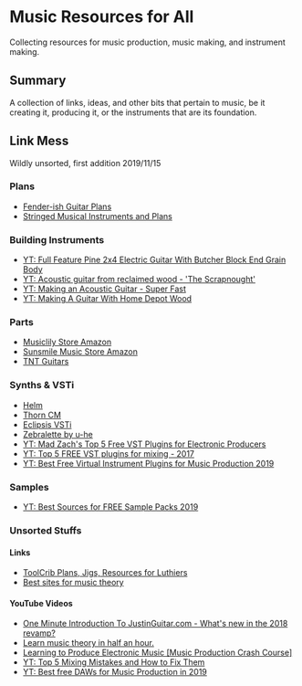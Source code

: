 # Music Resources for All
Collecting resources for music production, music making, and instrument making.

## Summary
A collection of links, ideas, and other bits that pertain to music, be it creating it, producing it, or the instruments that are its foundation.

## Link Mess
Wildly unsorted, first addition 2019/11/15

### Plans
- [Fender-ish Guitar Plans](https://sites.google.com/site/guitarplanscollection/pdf-files/fender-ish)
- [Stringed Musical Instruments and Plans](https://www.liutaiomottola.com/instruments.htm)

### Building Instruments
- [YT: Full Feature Pine 2x4 Electric Guitar With Butcher Block End Grain Body](https://www.youtube.com/watch?v=pNStUlezHvU&feature=youtu.be)
- [YT: Acoustic guitar from reclaimed wood - 'The Scrapnought'](https://www.youtube.com/watch?v=fDMrcG9zt6Y&feature=youtu.be)
- [YT: Making an Acoustic Guitar - Super Fast](https://www.youtube.com/watch?v=3rgqtQ8kxns&feature=youtu.be)
- [YT: Making A Guitar With Home Depot Wood](https://www.youtube.com/watch?v=MgGSqen7-6E&feature=youtu.be)

### Parts
- [Musiclily Store Amazon](https://www.amazon.com/stores/Musiclily/Musiclily/page/E34E6491-7C65-4FB2-B789-3E556918C09D)
- [Sunsmile Music Store Amazon](https://www.amazon.com/s?i=merchant-items&me=A15V1OM2LZXVCP)
- [TNT Guitars](#)

### Synths & VSTi
- [Helm](https://tytel.org/helm/)
- [Thorn CM](https://www.musicradar.com/features/free-pcmac-spectral-powersynth-with-computer-music-thorn-cm)
- [Eclipsis VSTi](https://www.kvraudio.com/product/eclipsis-by-vst-zone)
- [Zebralette by u-he](https://www.kvraudio.com/product/zebralette-by-u-he)
- [YT: Mad Zach's Top 5 Free VST Plugins for Electronic Producers](https://www.youtube.com/watch?v=JQmfKkU4dTI&feature=youtu.be)
- [YT: Top 5 FREE VST plugins for mixing - 2017](https://www.youtube.com/watch?v=cImU0BL7f0c&feature=youtu.be)
- [YT: Best Free Virtual Instrument Plugins for Music Production 2019](https://www.youtube.com/watch?v=trmsTjLUm2Y&feature=youtu.be)

### Samples
- [YT: Best Sources for FREE Sample Packs 2019](https://www.youtube.com/watch?v=W9pqV2ncLSk&feature=youtu.be)

### Unsorted Stuffs

#### Links
- [ToolCrib Plans, Jigs, Resources for Luthiers](https://toolcrib.com/blog/2009/06/11-free-guitar-plans-20-guitar-building-jigs-and-35-more-resources-for-newbie-luthiers/)
- [Best sites for music theory](https://www.makeuseof.com/tag/best-sites-learn-music-theory/)

#### YouTube Videos
- [One Minute Introduction To JustinGuitar.com - What's new in the 2018 revamp?](https://www.youtube.com/watch?v=7AwAQXOyTk0&feature=youtu.be)
- [Learn music theory in half an hour.](https://www.youtube.com/watch?v=rgaTLrZGlk0&feature=youtu.be)
- [Learning to Produce Electronic Music [Music Production Crash Course]](https://www.youtube.com/watch?v=PoQqTeGEMOo&feature=youtu.be)
- [YT: Top 5 Mixing Mistakes and How to Fix Them](https://www.youtube.com/watch?v=NUjlzQWPl_s&feature=youtu.be)
- [YT: Best free DAWs for Music Production in 2019](https://www.youtube.com/watch?v=Tud3ihOcAU4&feature=youtu.be)

